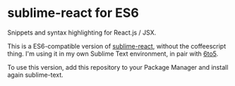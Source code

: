 # sublime-react for ES6

Snippets and syntax highlighting for React.js / JSX.

This is a ES6-compatible version of [sublime-react](https://github.com/reactjs/sublime-react), without the coffeescript thing. I'm using it in my own Sublime Text environment, in pair with [6to5](https://6to5.org/). 

To use this version, add this repository to your Package Manager and install again sublime-text.
